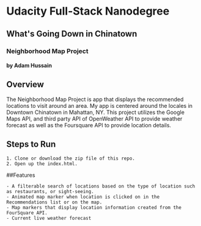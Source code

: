 # Udacity Full-Stack Nanodegree
## What's Going Down in Chinatown
### Neighborhood Map Project
#### by Adam Hussain
## Overview

The Neighborhood Map Project is app that displays the recommended locations to visit around an area. My app is centered around the locales in Downtown Chinatown in Mahattan, NY. This project utilizes the Google Maps API, and third party API of OpenWeather API to provide weather forecast as well as the Foursquare API to provide location details.

## Steps to Run
```
1. Clone or download the zip file of this repo.
2. Open up the index.html.
``` 

##Features
```
- A filterable search of locations based on the type of location such as restaurants, or sight-seeing.
- Animated map marker when location is clicked on in the Recommendations list or on the map.
- Map markers that display location information created from the FourSquare API.
- Current live weather forecast
```